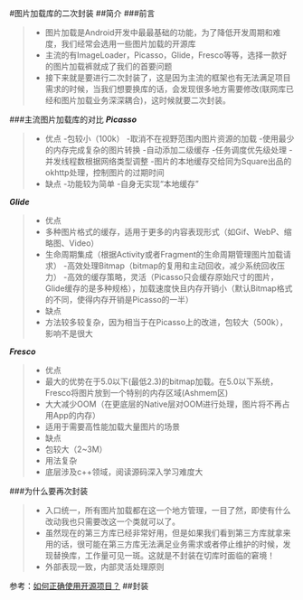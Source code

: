 #图片加载库的二次封装
##简介
###前言
> - 图片加载是Android开发中最最基础的功能，为了降低开发周期和难度，我们经常会选用一些图片加载的开源库
> - 主流的有ImageLoader，Picasso，Glide，Fresco等等，选择一款好的图片加载裤就成了我们的首要问题
> - 接下来就是要进行二次封装了，这是因为主流的框架也有无法满足项目需求的时候，当我们想要换库的话，会发现很多地方需要修改(联网库已经和图片加载业务深深耦合)，这时候就要二次封装。

###主流图片加载库的对比
***Picasso***
> - 优点
>  -包较小（100k）
>  -取消不在视野范围内图片资源的加载
>  -使用最少的内存完成复杂的图片转换
>  -自动添加二级缓存
>  -任务调度优先级处理
>  -并发线程数根据网络类型调整
>  -图片的本地缓存交给同为Square出品的okhttp处理，控制图片的过期时间
> - 缺点
>  -功能较为简单
>  -自身无实现“本地缓存”

***Glide***
> - 优点
>  -  多种图片格式的缓存，适用于更多的内容表现形式（如Gif、WebP、缩略图、Video）
>  - 生命周期集成（根据Activity或者Fragment的生命周期管理图片加载请求）
>  -高效处理Bitmap（bitmap的复用和主动回收，减少系统回收压力）
>  -高效的缓存策略，灵活（Picasso只会缓存原始尺寸的图片，Glide缓存的是多种规格），加载速度快且内存开销小（默认Bitmap格式的不同，使得内存开销是Picasso的一半）
> - 缺点
>  - 方法较多较复杂，因为相当于在Picasso上的改进，包较大（500k），影响不是很大

***Fresco***
> - 优点
>  - 最大的优势在于5.0以下(最低2.3)的bitmap加载。在5.0以下系统，Fresco将图片放到一个特别的内存区域(Ashmem区)
>  - 大大减少OOM（在更底层的Native层对OOM进行处理，图片将不再占用App的内存）
>  - 适用于需要高性能加载大量图片的场景
> - 缺点
>  - 包较大（2~3M）
>  - 用法复杂
>  - 底层涉及c++领域，阅读源码深入学习难度大


###为什么要再次封装
> - 入口统一，所有图片加载都在这一个地方管理，一目了然，即使有什么改动我也只需要改这一个类就可以了。
> - 虽然现在的第三方库已经非常好用，但是如果我们看到第三方库就拿来用的话，很可能在第三方库无法满足业务需求或者停止维护的时候，发现替换库，工作量可见一斑。这就是不封装在切库时面临的窘境！
> - 外部表现一致，内部灵活处理原则

参考：[如何正确使用开源项目？](http://mp.weixin.qq.com/s?__biz=MzA4NTQwNDcyMA==&mid=2650661623&idx=1&sn=ab28ac6587e8a5ef1241be7870851355#rd)
##封装

